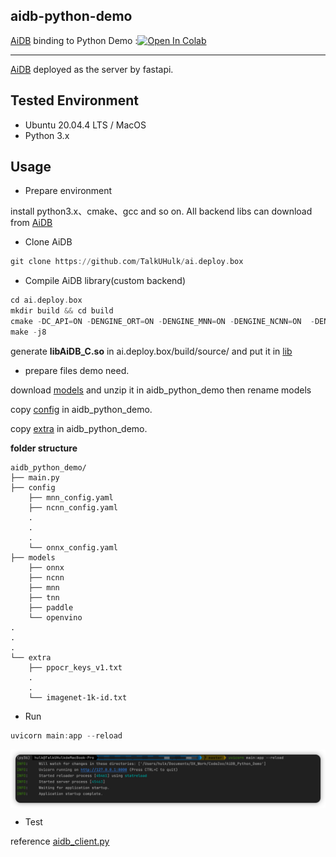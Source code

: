 ## aidb-python-demo

[AiDB](https://github.com/TalkUHulk/ai.deploy.box) binding to Python Demo :[![Open In Colab](https://colab.research.google.com/assets/colab-badge.svg)](https://colab.research.google.com/drive/1gVKxkeIvgrnC56dVQOImyqQqVns-NtkR)


---
[AiDB](https://github.com/TalkUHulk/ai.deploy.box) deployed as the server by fastapi.

## Tested Environment

* Ubuntu 20.04.4 LTS / MacOS
* Python 3.x


## Usage

* Prepare environment

install python3.x、cmake、gcc and so on. All backend libs can download from [AiDB](https://github.com/TalkUHulk/ai.deploy.box)


* Clone AiDB
```asm
git clone https://github.com/TalkUHulk/ai.deploy.box
```


* Compile AiDB library(custom backend)

```asm
cd ai.deploy.box
mkdir build && cd build
cmake -DC_API=ON -DENGINE_ORT=ON -DENGINE_MNN=ON -DENGINE_NCNN=ON  -DENGINE_TNN=OFF -DENGINE_OPV=OFF -DENGINE_PPLite=OFF -DENGINE_NCNN_WASM=OFF -DBUILD_SAMPLE=OFF ../
make -j8
```
generate **libAiDB_C.so** in ai.deploy.box/build/source/ and put it in [lib](.lib)

* prepare files demo need.

download [models](https://github.com/TalkUHulk/ai.deploy.box/releases/download/1.0.0/models-lite.zip) and unzip it in aidb_python_demo then rename models

copy [config](https://github.com/TalkUHulk/ai.deploy.box/tree/main/config) in aidb_python_demo.

copy [extra](https://github.com/TalkUHulk/ai.deploy.box/tree/main/extra) in aidb_python_demo.

**folder structure**
```
aidb_python_demo/
├── main.py
├── config
    ├── mnn_config.yaml
    ├── ncnn_config.yaml
    .
    .
    .
    └── onnx_config.yaml
├── models
    ├── onnx
    ├── ncnn
    ├── mnn
    ├── tnn
    ├── paddle
    └── openvino   
.
.
.
└── extra
    ├── ppocr_keys_v1.txt
    .
    .
    └── imagenet-1k-id.txt
```

* Run

```asm
uvicorn main:app --reload
```

<p align="center">
 <img src="./doc/run.png" align="middle"/>
<p align="center">

* Test

reference [aidb_client.py](aidb_client.py)




